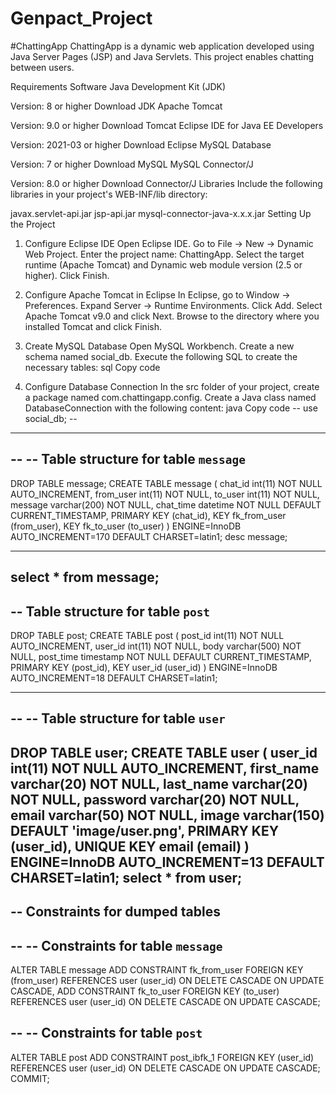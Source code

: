 # Genpact_Project

#ChattingApp
ChattingApp is a dynamic web application developed using Java Server Pages (JSP) and Java Servlets. This project enables chatting between users.

Requirements
Software
Java Development Kit (JDK)

Version: 8 or higher
Download JDK
Apache Tomcat

Version: 9.0 or higher
Download Tomcat
Eclipse IDE for Java EE Developers

Version: 2021-03 or higher
Download Eclipse
MySQL Database

Version: 7 or higher
Download MySQL
MySQL Connector/J

Version: 8.0 or higher
Download Connector/J
Libraries
Include the following libraries in your project's WEB-INF/lib directory:

javax.servlet-api.jar
jsp-api.jar
mysql-connector-java-x.x.x.jar
Setting Up the Project
1. Configure Eclipse IDE
Open Eclipse IDE.
Go to File -> New -> Dynamic Web Project.
Enter the project name: ChattingApp.
Select the target runtime (Apache Tomcat) and Dynamic web module version (2.5 or higher).
Click Finish.
2. Configure Apache Tomcat in Eclipse
In Eclipse, go to Window -> Preferences.
Expand Server -> Runtime Environments.
Click Add.
Select Apache Tomcat v9.0 and click Next.
Browse to the directory where you installed Tomcat and click Finish.
3. Create MySQL Database
Open MySQL Workbench.
Create a new schema named social_db.
Execute the following SQL to create the necessary tables:
sql
Copy code

4. Configure Database Connection
In the src folder of your project, create a package named com.chattingapp.config.
Create a Java class named DatabaseConnection with the following content:
java
Copy code
-- use social_db;
--

-- --------------------------------------------------------

--
-- Table structure for table `message`
--

DROP TABLE message;
CREATE TABLE  message (
  chat_id int(11) NOT NULL AUTO_INCREMENT,
  from_user int(11) NOT NULL,
  to_user int(11) NOT NULL,
  message varchar(200) NOT NULL,
  chat_time datetime NOT NULL DEFAULT CURRENT_TIMESTAMP,
  PRIMARY KEY (chat_id),
  KEY fk_from_user (from_user),
  KEY fk_to_user (to_user)
) ENGINE=InnoDB AUTO_INCREMENT=170 DEFAULT CHARSET=latin1;
desc message;
-- --------------------------------------------------------
select * from message;
--
-- Table structure for table `post`
--

DROP TABLE  post;
CREATE TABLE post (
  post_id int(11) NOT NULL AUTO_INCREMENT,
  user_id int(11) NOT NULL,
  body varchar(500) NOT NULL,
  post_time timestamp NOT NULL DEFAULT CURRENT_TIMESTAMP,
  PRIMARY KEY (post_id),
  KEY user_id (user_id)
) ENGINE=InnoDB AUTO_INCREMENT=18 DEFAULT CHARSET=latin1;

-- --------------------------------------------------------

--
-- Table structure for table `user`
--

DROP TABLE user;
CREATE TABLE  user (
  user_id int(11) NOT NULL AUTO_INCREMENT,
  first_name varchar(20) NOT NULL,
  last_name varchar(20) NOT NULL,
  password varchar(20) NOT NULL,
  email varchar(50) NOT NULL,
  image varchar(150) DEFAULT 'image/user.png',
  PRIMARY KEY (user_id),
  UNIQUE KEY email (email)
) ENGINE=InnoDB AUTO_INCREMENT=13 DEFAULT CHARSET=latin1;
select * from user;
--
-- Constraints for dumped tables
--

--
-- Constraints for table `message`
--
ALTER TABLE message
  ADD CONSTRAINT fk_from_user FOREIGN KEY (from_user) REFERENCES user (user_id) ON DELETE CASCADE ON UPDATE CASCADE,
  ADD CONSTRAINT fk_to_user FOREIGN KEY (to_user) REFERENCES user (user_id) ON DELETE CASCADE ON UPDATE CASCADE;

--
-- Constraints for table `post`
--
ALTER TABLE post
  ADD CONSTRAINT post_ibfk_1 FOREIGN KEY (user_id) REFERENCES user (user_id) ON DELETE CASCADE ON UPDATE CASCADE;
COMMIT;

